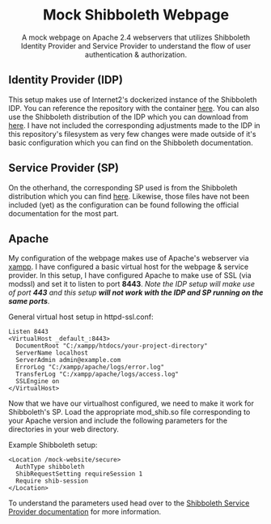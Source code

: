 <h1 align="center">
  Mock Shibboleth Webpage
</h1>

<p align="center">
  A mock webpage on Apache 2.4 webservers that utilizes Shibboleth Identity Provider and Service Provider to understand the flow of user authentication & authorization.
</p>


## Identity Provider (IDP)

This setup makes use of Internet2's dockerized instance of the Shibboleth IDP. You can reference the repository with the container [here](https://github.internet2.edu/docker/shib-idp). You can also use the Shibboleth distribution of the IDP which you can download from [here](https://shibboleth.net/downloads/identity-provider/).
I have not included the corresponding adjustments made to the IDP in this repository's filesystem as very few changes were made outside of it's basic configuration which you can find on the Shibboleth documentation.

## Service Provider (SP)

On the otherhand, the corresponding SP used is from the Shibboleth distribution which you can find [here](https://shibboleth.net/downloads/service-provider/). Likewise, those files have not been included (yet) as the configuration can be found following the official documentation for the most part.

## Apache

My configuration of the webpage makes use of Apache's webserver via [xampp](https://www.apachefriends.org/download.html). I have configured a basic virtual host for the webpage & service provider. In this setup, I have configured Apache to make use of SSL (via modssl) and set it to listen to port **8443**. *Note the IDP setup will make use of port **443** and this setup **will not work with the IDP and SP running on the same ports***.

General virtual host setup in httpd-ssl.conf:
```
Listen 8443
<VirtualHost _default_:8443>
  DocumentRoot "C:/xampp/htdocs/your-project-directory"
  ServerName localhost 
  ServerAdmin admin@example.com
  ErrorLog "C:/xampp/apache/logs/error.log"
  TransferLog "C:/xampp/apache/logs/access.log"
  SSLEngine on
</VirtualHost>
```

Now that we have our virtualhost configured, we need to make it work for Shibboleth's SP. Load the appropriate mod_shib.so file corresponding to your Apache version and include the following parameters for the directories in your web directory.

Example Shibboleth setup:

```
<Location /mock-website/secure>
  AuthType shibboleth
  ShibRequestSetting requireSession 1
  Require shib-session
</Location>
```

To understand the parameters used head over to the [Shibboleth Service Provider documentation](https://shibboleth.atlassian.net/wiki/spaces/SHIB2/pages/2577072327/NativeSPApacheConfig]) for more information.
